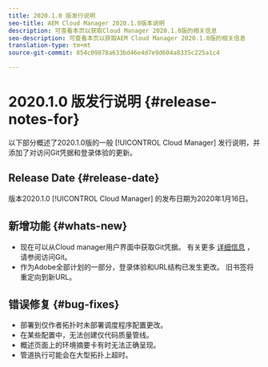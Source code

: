 ```yaml
---
title: 2020.1.0 版发行说明
seo-title: AEM Cloud Manager 2020.1.0版本说明
description: 可查看本页以获取Cloud Manager 2020.1.0版的相关信息
seo-description: 可查看本页以获取AEM Cloud Manager 2020.1.0版的相关信息
translation-type: tm+mt
source-git-commit: 854c09878a633bd46e4d7e9d604a8335c225a1c4

---
```


# 2020.1.0 版发行说明 {#release-notes-for}

以下部分概述了2020.1.0版的一般 [!UICONTROL Cloud Manager] 发行说明，并添加了对访问Git凭据和登录体验的更新。

## Release Date {#release-date}

版本2020.1.0 [!UICONTROL Cloud Manager] 的发布日期为2020年1月16日。

## 新增功能 {#whats-new}

* 现在可以从Cloud manager用户界面中获取Git凭据。 有关更多 [详细信息](/help/using/accessing-git.md) ，请参阅访问Git。
* 作为Adobe全部计划的一部分，登录体验和URL结构已发生更改。 旧书签将重定向到新URL。


## 错误修复 {#bug-fixes}

* 部署到仅作者拓扑时未部署调度程序配置更改。
* 在某些配置中，无法创建仅代码质量管线。
* 概述页面上的环境摘要卡有时无法正确呈现。
* 管道执行可能会在大型拓扑上超时。
